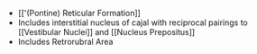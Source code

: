 - [['(Pontine) Reticular Formation]]
- Includes interstitial nucleus of cajal with reciprocal pairings to [[Vestibular Nuclei]] and [[Nucleus Prepositus]]
- Includes Retrorubral Area